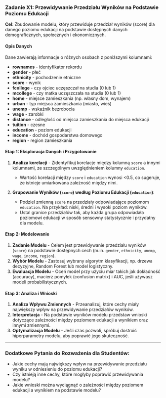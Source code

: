 ### Zadanie X1: Przewidywanie Przedziału Wyników na Podstawie Poziomu Edukacji

**Cel**: Zbudowanie modelu, który przewiduje przedział wyników (score) dla danego poziomu edukacji na podstawie dostępnych danych demograficznych, społecznych i ekonomicznych.

#### Opis Danych
Dane zawierają informacje o różnych osobach z poniższymi kolumnami:
- **rownames** - identyfikator rekordu
- **gender** - płeć
- **ethnicity** - pochodzenie etniczne
- **score** - wynik
- **fcollege** - czy ojciec uczęszczał na studia (0 lub 1)
- **mcollege** - czy matka uczęszczała na studia (0 lub 1)
- **home** - miejsce zamieszkania (np. własny dom, wynajem)
- **urban** - typ miejsca zamieszkania (miasto, wieś)
- **unemp** - wskaźnik bezrobocia
- **wage** - zarobki
- **distance** - odległość od miejsca zamieszkania do miejsca edukacji
- **tuition** - czesne
- **education** - poziom edukacji
- **income** - dochód gospodarstwa domowego
- **region** - region zamieszkania

#### Etap 1: Eksploracja Danych i Przygotowanie
1. **Analiza korelacji** - Zidentyfikuj korelacje między kolumną `score` a innymi kolumnami, ze szczególnym uwzględnieniem kolumny `education`.
   - Wartość korelacji między `score` i `education` wynosi <0.5, co sugeruje, że istnieje umiarkowana zależność między nimi.
  
2. **Grupowanie Wyników (`score`) według Poziomu Edukacji (`education`)**:
   - Podziel zmienną `score` na przedziały odpowiadające poziomom `education`. Na przykład: niski, średni i wysoki poziom wyników.
   - Ustal granice przedziałów tak, aby każda grupa odpowiadała poziomowi edukacji w sposób sensowny statystycznie i przydatny dla modelu.

#### Etap 2: Modelowanie
1. **Zadanie Modelu** - Celem jest przewidywanie przedziału wyników (`score`) na podstawie dostępnych cech (m.in. `gender`, `ethnicity`, `unemp`, `wage`, `income`, `region`).
2. **Wybór Modelu** - Zastosuj wybrany algorytm klasyfikacji, np. drzewa decyzyjne, Random Forest lub model logistyczny.
3. **Ewaluacja Modelu** - Oceń model przy użyciu miar takich jak dokładność (accuracy), macierz pomyłek (confusion matrix) i AUC, jeśli używasz modeli probabilistycznych.

#### Etap 3: Analiza i Wnioski
1. **Analiza Wpływu Zmiennych** - Przeanalizuj, które cechy miały największy wpływ na przewidywanie przedziałów wyników.
2. **Interpretacja** - Na podstawie wyników modelu przedstaw wnioski dotyczące zależności między poziomem edukacji a wynikiem oraz innymi zmiennymi.
3. **Optymalizacja Modelu** - Jeśli czas pozwoli, spróbuj dostroić hiperparametry modelu, aby poprawić jego skuteczność.

---

### Dodatkowe Pytania do Rozważenia dla Studentów:
- Jakie cechy mają największy wpływ na przewidywanie przedziału wyniku w odniesieniu do poziomu edukacji?
- Czy istnieją inne cechy, które mogłyby poprawić przewidywania modelu?
- Jakie wnioski można wyciągnąć o zależności między poziomem edukacji a wynikiem na podstawie modelu?

